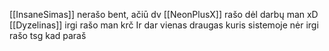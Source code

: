 [[InsaneSimas]] nerašo bent, ačiū dv
[[NeonPlusX]] rašo dėl darbų man xD
[[Dyzelinas]] irgi rašo man krč
Ir dar vienas draugas kuris sistemoje nėr irgi rašo tsg kad paraš